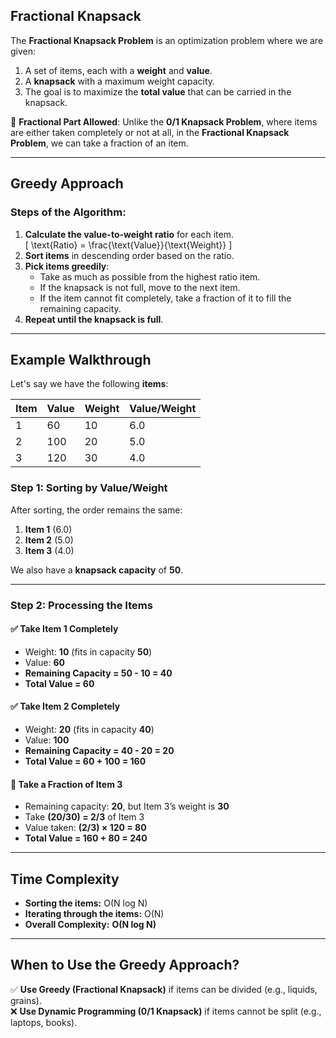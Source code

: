 ## **Fractional Knapsack**  
The **Fractional Knapsack Problem** is an optimization problem where we are given:  
1. A set of items, each with a **weight** and **value**.  
2. A **knapsack** with a maximum weight capacity.  
3. The goal is to maximize the **total value** that can be carried in the knapsack.  

🔹 **Fractional Part Allowed**: Unlike the **0/1 Knapsack Problem**, where items are either taken completely or not at all, in the **Fractional Knapsack Problem**, we can take a fraction of an item.

---

## **Greedy Approach**
### **Steps of the Algorithm**:
1. **Calculate the value-to-weight ratio** for each item.  
   \[
   \text{Ratio} = \frac{\text{Value}}{\text{Weight}}
   \]
2. **Sort items** in descending order based on the ratio.  
3. **Pick items greedily**:
   - Take as much as possible from the highest ratio item.
   - If the knapsack is not full, move to the next item.
   - If the item cannot fit completely, take a fraction of it to fill the remaining capacity.
4. **Repeat until the knapsack is full**.

---

## **Example Walkthrough**
Let's say we have the following **items**:

| Item | Value | Weight | Value/Weight |
|------|-------|--------|--------------|
| 1    | 60    | 10     | 6.0          |
| 2    | 100   | 20     | 5.0          |
| 3    | 120   | 30     | 4.0          |

### **Step 1: Sorting by Value/Weight**
After sorting, the order remains the same:
1. **Item 1** (6.0)
2. **Item 2** (5.0)
3. **Item 3** (4.0)

We also have a **knapsack capacity** of **50**.

---

### **Step 2: Processing the Items**
#### ✅ **Take Item 1 Completely**  
- Weight: **10** (fits in capacity **50**)  
- Value: **60**  
- **Remaining Capacity = 50 - 10 = 40**  
- **Total Value = 60**  

#### ✅ **Take Item 2 Completely**  
- Weight: **20** (fits in capacity **40**)  
- Value: **100**  
- **Remaining Capacity = 40 - 20 = 20**  
- **Total Value = 60 + 100 = 160**  

#### 🔴 **Take a Fraction of Item 3**  
- Remaining capacity: **20**, but Item 3’s weight is **30**  
- Take **(20/30) = 2/3** of Item 3  
- Value taken: **(2/3) × 120 = 80**  
- **Total Value = 160 + 80 = 240**  

---

## **Time Complexity**
- **Sorting the items:** O(N log N)
- **Iterating through the items:** O(N) 
- **Overall Complexity:** **O(N log N)**

---

## **When to Use the Greedy Approach?**
✅ **Use Greedy (Fractional Knapsack)** if items can be divided (e.g., liquids, grains).  
❌ **Use Dynamic Programming (0/1 Knapsack)** if items cannot be split (e.g., laptops, books).  
